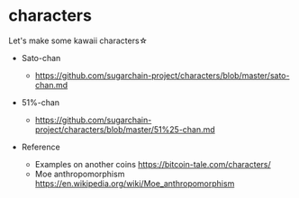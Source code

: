 # characters
Let's make some kawaii characters☆

- Sato-chan
  * https://github.com/sugarchain-project/characters/blob/master/sato-chan.md

- 51%-chan
  * https://github.com/sugarchain-project/characters/blob/master/51%25-chan.md

- Reference
  * Examples on another coins https://bitcoin-tale.com/characters/
  * Moe anthropomorphism https://en.wikipedia.org/wiki/Moe_anthropomorphism

